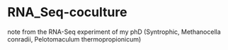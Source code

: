 # RNA_Seq-coculture
note from the RNA-Seq experiment of my phD (Syntrophic, Methanocella conradii, Pelotomaculum thermopropionicum)

